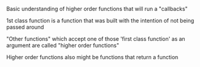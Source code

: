 Basic understanding of higher order functions that will run a "callbacks" 

1st class function is a function that was built with the intention of not being passed around 

"Other functions" which accept one of those 'first class function' as an argument are called "higher order functions" 

Higher order functions also might be functions that return a function 